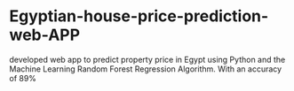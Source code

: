 # Egyptian-house-price-prediction-web-APP
developed web app to predict property price in Egypt using Python and the Machine Learning Random Forest Regression 
                Algorithm. With an accuracy of 89% 
